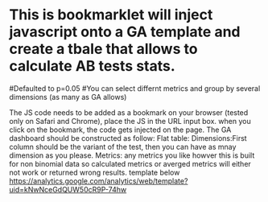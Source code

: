 # This is bookmarklet will inject javascript onto a GA template and create a tbale that allows to calculate AB tests stats.
#Defaulted to p=0.05
#You can select differnt metrics and group by several dimensions (as many as GA allows)

The JS code needs to be added as a bookmark on your browser (tested only on Safari and Chrome), place the JS in the URL input box. when you click on the bookmark, the code gets injected on the page.
The GA dashboard should be constructed as follow:
Flat table:
Dimensions:First column should be the variant of the test, then you can have as mnay dimension as you please.
Metrics: any metrics you like howver this is built for non binomial data so calculated metrics or averged metrics will either not work or returned wrong results.
template below
https://analytics.google.com/analytics/web/template?uid=kNwNceGdQUW50cR9P-74hw
